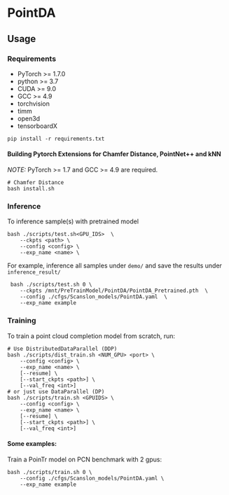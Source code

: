 # PointDA
## Usage
### Requirements

- PyTorch >= 1.7.0
- python >= 3.7
- CUDA >= 9.0
- GCC >= 4.9 
- torchvision
- timm
- open3d
- tensorboardX

```
pip install -r requirements.txt
```

#### Building Pytorch Extensions for Chamfer Distance, PointNet++ and kNN

*NOTE:* PyTorch >= 1.7 and GCC >= 4.9 are required.

```
# Chamfer Distance
bash install.sh
```

### Inference

To inference sample(s) with pretrained model

```
bash ./scripts/test.sh<GPU_IDS>  \
    --ckpts <path> \
    --config <config> \
    --exp_name <name> \
```

For example, inference all samples under `demo/` and save the results under `inference_result/`
```
 bash ./scripts/test.sh 0 \
    --ckpts /mnt/PreTrainModel/PointDA/PointDA_Pretrained.pth  \
    --config ./cfgs/Scanslon_models/PointDA.yaml  \
    --exp_name example
```

### Training

To train a point cloud completion model from scratch, run:

```
# Use DistributedDataParallel (DDP)
bash ./scripts/dist_train.sh <NUM_GPU> <port> \
    --config <config> \
    --exp_name <name> \
    [--resume] \
    [--start_ckpts <path>] \
    [--val_freq <int>]
# or just use DataParallel (DP)
bash ./scripts/train.sh <GPUIDS> \
    --config <config> \
    --exp_name <name> \
    [--resume] \
    [--start_ckpts <path>] \
    [--val_freq <int>]
```
####  Some examples:
Train a PoinTr model on PCN benchmark with 2 gpus:
```
bash ./scripts/train.sh 0 \
    --config ./cfgs/Scanslon_models/PointDA.yaml \
    --exp_name example
```
